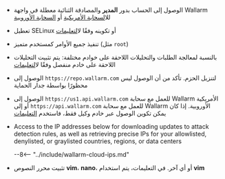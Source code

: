 * الوصول إلى الحساب بدور **المدير** والمصادقة الثنائية معطلة في واجهة Wallarm لل[السحابة الأمريكية](https://us1.my.wallarm.com/) أو [السحابة الأوروبية](https://my.wallarm.com/)
* تعطيل SELinux أو تكوينه وفقًا ل[التعليمات](configure-selinux-instr)
* تنفيذ جميع الأوامر كمستخدم متميز (مثل `root`)
* بالنسبة لمعالجة الطلبات والتحليلات اللاحقة على خوادم مختلفة: يتم تثبيت التحليلات اللاحقة على خادم منفصل وفقًا ل[التعليمات](install-postanalytics-instr)
* الوصول إلى `https://repo.wallarm.com` لتنزيل الحزم. تأكد من أن الوصول ليس محظورًا بواسطة جدار الحماية
* الوصول إلى `https://us1.api.wallarm.com` للعمل مع سحابة Wallarm الأمريكية أو إلى `https://api.wallarm.com` للعمل مع سحابة Wallarm الأوروبية. إذا كان يمكن تكوين الوصول عبر خادم وكيل فقط، فاستخدم [التعليمات](configure-proxy-balancer-instr)
* Access to the IP addresses below for downloading updates to attack detection rules, as well as retrieving precise IPs for your allowlisted, denylisted, or graylisted countries, regions, or data centers

    --8<-- "../include/wallarm-cloud-ips.md"
* تثبيت محرر النصوص **vim**، **nano**، أو أي آخر. في التعليمات، يتم استخدام **vim**